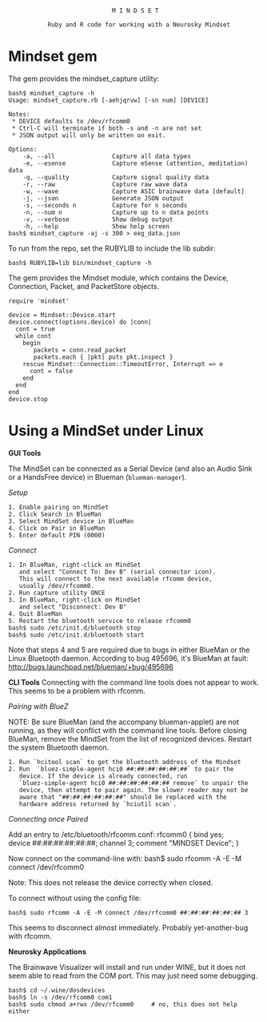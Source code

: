                                  M I N D S E T

               Ruby and R code for working with a Neurosky Mindset


Mindset gem
===========

The gem provides the mindset_capture utility:

    bash$ mindset_capture -h
    Usage: mindset_capture.rb [-aehjqrvw] [-sn num] [DEVICE]

    Notes:
     * DEVICE defaults to /dev/rfcomm0
     * Ctrl-C will terminate if both -s and -n are not set
     * JSON output will only be written on exit.

    Options:
        -a, --all                Capture all data types
        -e, --esense             Capture eSense (attention, meditation) data
        -q, --quality            Capture signal quality data
        -r, --raw                Capture raw wave data
        -w, --wave               Capture ASIC brainwave data [default]
        -j, --json               Generate JSON output
        -s, --seconds n          Capture for n seconds
        -n, --num n              Capture up to n data points
        -v, --verbose            Show debug output
        -h, --help               Show help screen
    bash$ mindset_capture -aj -s 300 > eeg_data.json

To run from the repo, set the RUBYLIB to include the lib subdir:

    bash$ RUBYLIB=lib bin/mindset_capture -h

The gem provides the Mindset module, which contains the Device, Connection, 
Packet, and PacketStore objects.

    require 'mindset'
    
    device = Mindset::Device.start
    device.connect(options.device) do |conn|
      cont = true
      while cont
        begin
           packets = conn.read_packet
           packets.each { |pkt| puts pkt.inspect }
        rescue Mindset::Connection::TimeoutError, Interrupt => e
          cont = false
        end
      end
    end
    device.stop

Using a MindSet under Linux
===========================


**GUI Tools**

The MindSet can be connected as a Serial Device (and also an Audio Sink or a
HandsFree device) in Blueman (`blueman-manager`).

_Setup_

    1. Enable pairing on MindSet
    2. Click Search in BlueMan
    3. Select MindSet device in BlueMan
    4. Click on Pair in BlueMan
    5. Enter default PIN (0000)

_Connect_

    1. In BlueMan, right-click on MindSet 
       and select "Connect To: Dev B" (serial connector icon).
       This will connect to the next available rfcomm device,
       usually /dev/rfcomm0.
    2. Run capture utility ONCE
    3. In BlueMan, right-click on MindSet 
       and select "Disconnect: Dev B"
    4. Quit BlueMan
    5. Restart the bluetooth service to release rfcomm0
    bash$ sudo /etc/init.d/bluetooth stop
    bash$ sudo /etc/init.d/bluetooth start

Note that steps 4 and 5 are required due to bugs in either BlueMan or the
Linux Bluetooth daemon. According to bug 495696, it's BlueMan at fault:
  <http://bugs.launchpad.net/blueman/+bug/495696>


**CLI Tools**
Connecting with the command line tools does not appear to work. This
seems to be a problem with rfcomm.

_Pairing with BlueZ_

NOTE: Be sure BlueMan (and the accompany blueman-applet) are not running, as
they will conflict with the command line tools. Before closing BlueMan,
remove the MindSet from the list of recognized devices. Restart the
system Bluetooth daemon.

    1. Run `hcitool scan` to get the bluetooth address of the Mindset
    2. Run  `bluez-simple-agent hci0 ##:##:##:##:##:##` to pair the
       device. If the device is already connected, run
       `bluez-simple-agent hci0 ##:##:##:##:##:## remove` to unpair the
       device, then attempt to pair again. The slower reader may not be
       aware that "##:##:##:##:##:##" should be replaced with the 
       hardware address returned by `hciutil scan`.

_Connecting once Paired_

Add an entry to /etc/bluetooth/rfcomm.conf:
rfcomm0 {
  bind yes;                                                               
  device ##:##:##:##:##:##;
  channel 3;
  comment "MINDSET Device";
}

Now connect on the command-line with:
    bash$ sudo rfcomm -A -E -M connect /dev/rfcomm0
   
Note: This does not release the device correctly when closed.
 
To connect without using the config file:

    bash$ sudo rfcomm -A -E -M connect /dev/rfcomm0 ##:##:##:##:##:## 3

This seems to disconnect almost immediately. Probably yet-another-bug with
rfcomm.


**Neurosky Applications**

The Brainwave Visualizer will install and run under WINE, but it does not
seem able to read from the COM port. This may just need some debugging.

    bash$ cd ~/.wine/dosdevices
    bash$ ln -s /dev/rfcomm0 com1
    bash$ sudo chmod a+rwx /dev/rfcomm0 	# no, this does not help either
